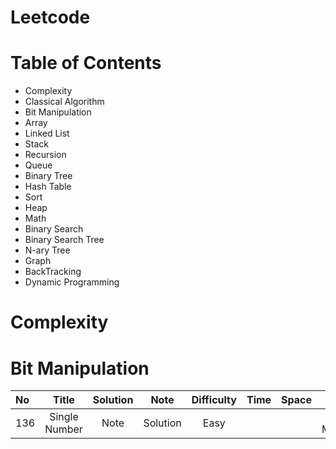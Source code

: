 # Leetcode
# Table of Contents
- Complexity
- Classical Algorithm
- Bit Manipulation
- Array
- Linked List
- Stack
- Recursion
- Queue
- Binary Tree
- Hash Table
- Sort
- Heap
- Math
- Binary Search
- Binary Search Tree
- N-ary Tree
- Graph
- BackTracking
- Dynamic Programming
# Complexity
# Bit Manipulation
| No | Title | Solution | Note | Difficulty | Time | Space | Tag |
| :--- | :----: | :----: |:----: |:----: |:----: |:----: |:----: |
| 136 | Single Number | Note | Solution | Easy | |  |Bit Manipulation|
